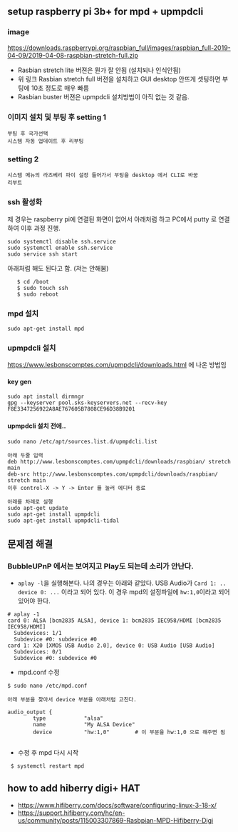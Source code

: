 ## setup raspberry pi 3b+ for mpd + upmpdcli

### image
https://downloads.raspberrypi.org/raspbian_full/images/raspbian_full-2019-04-09/2019-04-08-raspbian-stretch-full.zip

- Rasbian stretch lite 버젼은 뭔가 잘 안됨 (설치되나 인식안됨)
- 위 링크 Rasbian stretch full 버젼을 설치하고 GUI desktop 안뜨게 셋팅하면 부팅에 10초 정도로 매우 빠름
- Rasbian buster 버젼은 upmpdcli 설치방법이 아직 없는 것 같음.

### 이미지 설치 및 부팅 후 setting 1
```
부팅 후 국가선택
시스템 자동 업데이트 후 리부팅
```

### setting 2
```
시스템 메뉴의 라즈베리 파이 설정 들어가서 부팅을 desktop 에서 CLI로 바꿈
리부트
```

### ssh 활성화 
제 경우는 raspberry pi에 연결된 화면이 없어서 아래처럼 하고 PC에서 putty 로 연결하여 이후 과정 진행.

```
sudo systemctl disable ssh.service
sudo systemctl enable ssh.service
sudo service ssh start
```

아래처럼 해도 된다고 함. (저는 안해봄)
```
   $ cd /boot
   $ sudo touch ssh
   $ sudo reboot
```

### mpd 설치

```
sudo apt-get install mpd
```

### upmpdcli 설치

https://www.lesbonscomptes.com/upmpdcli/downloads.html 에 나온 방법임

#### key gen
```
sudo apt install dirmngr
gpg --keyserver pool.sks-keyservers.net --recv-key F8E3347256922A8AE767605B7808CE96D38B9201
```

#### upmpdcli 설치 전에..
```
sudo nano /etc/apt/sources.list.d/upmpdcli.list

아래 두줄 입력
deb http://www.lesbonscomptes.com/upmpdcli/downloads/raspbian/ stretch main
deb-src http://www.lesbonscomptes.com/upmpdcli/downloads/raspbian/ stretch main
이후 control-X -> Y -> Enter 를 눌러 에디터 종료

아래를 차례로 실행
sudo apt-get update
sudo apt-get install upmpdcli
sudo apt-get install upmpdcli-tidal
```

## 문제점 해결

### BubbleUPnP 에서는 보여지고 Play도 되는데 소리가 안난다.
- `aplay -l`을 실행해본다. 나의 경우는 아래와 같았다. USB Audio가 `Card 1: .. device 0: ...` 이라고 되어 있다. 이 경우 mpd의 설정파일에 `hw:1,0`이라고 되어 있어야 한다.

```
# aplay -1
card 0: ALSA [bcm2835 ALSA], device 1: bcm2835 IEC958/HDMI [bcm2835 IEC958/HDMI]
  Subdevices: 1/1
  Subdevice #0: subdevice #0
card 1: X20 [XMOS USB Audio 2.0], device 0: USB Audio [USB Audio]
  Subdevices: 0/1
  Subdevice #0: subdevice #0
```

- mpd.conf 수정
```
$ sudo nano /etc/mpd.conf

아래 부분을 찾아서 device 부분을 아래처럼 고친다.

audio_output {
        type            "alsa"
        name            "My ALSA Device"
        device          "hw:1,0"        # 이 부분을 hw:1,0 으로 해주면 됨
 
```

- 수정 후 mpd 다시 시작
```
 $ systemctl restart mpd
```

## how to add hiberry digi+ HAT
- https://www.hifiberry.com/docs/software/configuring-linux-3-18-x/
- https://support.hifiberry.com/hc/en-us/community/posts/115003307869-Rasbpian-MPD-Hifiberry-Digi
